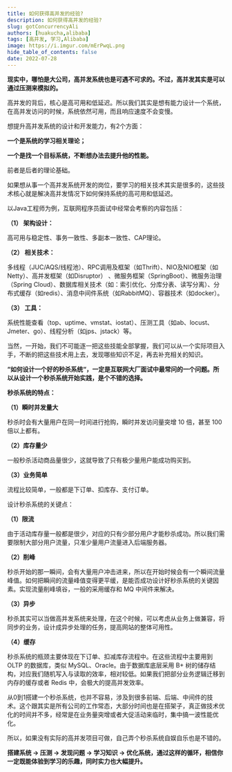 ```yaml
---
title: 如何获得高并发的经验?
description: 如何获得高并发的经验?
slug: gotConcurrencyAli
authors: [huakucha,alibaba]
tags: [高并发, 学习,Alibaba]
image: https://i.imgur.com/mErPwqL.png
hide_table_of_contents: false
date: 2022-07-28
---
```

**现实中，哪怕是大公司，高并发系统也是可遇不可求的。不过，高并发其实是可以通过压测来模拟的。**

高并发的背后，核心是高可用和低延迟。所以我们其实是想有能力设计一个系统，在高并发访问的时候，系统依然可用，而且响应速度不会变慢。

想提升高并发系统的设计和开发能力，有2个方面：

**一个是系统的学习相关理论；**

**一个是找一个目标系统，不断想办法去提升他的性能。**

前者是后者的理论基础。

如果想从事一个高并发系统开发的岗位，要学习的相关技术其实是很多的，这些技术核心就是解决高并发情况下如何保持系统的高可用和低延迟。

以Java工程师为例，互联网程序员面试中经常会考察的内容包括：

**（1） 架构设计：**

高可用与稳定性、事务一致性、多副本一致性、CAP理论。

**（2） 相关技术：**

多线程（JUC/AQS/线程池）、RPC调用及框架（如Thrift）、NIO及NIO框架（如Netty）、高并发框架（如Disruptor） 、微服务框架（SpringBoot）、微服务治理（Spring Cloud）、数据库相关技术（如：索引优化、分库分表、读写分离）、分布式缓存（如redis）、消息中间件系统（如RabbitMQ）、容器技术（如docker）。

**（3） 工具：**

系统性能查看（top、uptime、vmstat、iostat）、压测工具（如ab、locust、Jmeter、go）、线程分析（如jps、jstack）等。

当然，一开始，我们不可能逐一把这些技能全部掌握，我们可以从一个实际项目入手，不断的把这些技术用上去，发现哪些知识不足，再去补充相关的知识。

**“如何设计一个好的秒杀系统“，一定是互联网大厂面试中最常问的一个问题。所以从设计一个秒杀系统开始实践，是个不错的选择。**

**秒杀系统的特点：**

**（1）瞬时并发量大**

秒杀时会有大量用户在同一时间进行抢购，瞬时并发访问量突增 10 倍，甚至 100 倍以上都有。

**（2）库存量少**

一般秒杀活动商品量很少，这就导致了只有极少量用户能成功购买到。

**（3）业务简单**

流程比较简单，一般都是下订单、扣库存、支付订单。

设计秒杀系统的关键点：

**（1）限流**

由于活动库存量一般都是很少，对应的只有少部分用户才能秒杀成功。所以我们需要限制大部分用户流量，只准少量用户流量进入后端服务器。

**（2）削峰**

秒杀开始的那一瞬间，会有大量用户冲击进来，所以在开始时候会有一个瞬间流量峰值。如何把瞬间的流量峰值变得更平缓，是能否成功设计好秒杀系统的关键因素。实现流量削峰填谷，一般的采用缓存和 MQ 中间件来解决。

**（3）异步**

秒杀其实可以当做高并发系统来处理，在这个时候，可以考虑从业务上做兼容，将同步的业务，设计成异步处理的任务，提高网站的整体可用性。

**（4）缓存**

秒杀系统的瓶颈主要体现在下订单、扣减库存流程中。在这些流程中主要用到 OLTP 的数据库，类似 MySQL、Oracle。由于数据库底层采用 B+ 树的储存结构，对应我们随机写入与读取的效率，相对较低。如果我们把部分业务逻辑迁移到内存的缓存或者 Redis 中，会极大的提高并发效率。

从0到1搭建一个秒杀系统，也并不容易，涉及到很多前端、后端、中间件的技术。这个跟其实是所有公司的工作常态，大部分时间也是在搭架子，真正做技术优化的时间并不多，经常是在业务量突增或者大促活动来临时，集中搞一波性能优化。

所以，如果没有实际的高并发项目可做，自己弄个秒杀系统自娱自乐也是不错的。

**搭建系统 -> 压测 -> 发现问题 -> 学习知识 -> 优化系统，通过这样的循环，相信你一定既能体验到学习的乐趣，同时实力也大幅提升。**
